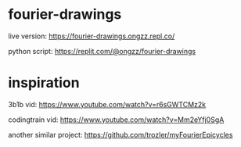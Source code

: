 # fourier-drawings

live version: https://fourier-drawings.ongzz.repl.co/

python script: https://replit.com/@ongzz/fourier-drawings


# inspiration

3b1b vid: https://www.youtube.com/watch?v=r6sGWTCMz2k

codingtrain vid: https://www.youtube.com/watch?v=Mm2eYfj0SgA

another similar project: https://github.com/trozler/myFourierEpicycles 

